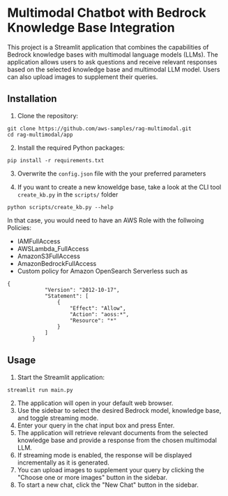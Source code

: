 # Multimodal Chatbot with Bedrock Knowledge Base Integration

This project is a Streamlit application that combines the capabilities of Bedrock knowledge bases with multimodal language models (LLMs). The application allows users to ask questions and receive relevant responses based on the selected knowledge base and multimodal LLM model. Users can also upload images to supplement their queries.

## Installation

1. Clone the repository:
```
git clone https://github.com/aws-samples/rag-multimodal.git
cd rag-multimodal/app
```


2. Install the required Python packages:
```
pip install -r requirements.txt
```

3. Overwrite the `config.json` file with the your preferred parameters

4. If you want to create a new knoweldge base, take a look at the CLI tool `create_kb.py` in the `scripts/` folder
```
python scripts/create_kb.py --help 
```
In that case, you would need to have an AWS Role with the follwoing Policies:
* IAMFullAccess
* AWSLambda_FullAccess
* AmazonS3FullAccess
* AmazonBedrockFullAccess
* Custom policy for Amazon OpenSearch Serverless such as
```
{
            "Version": "2012-10-17",
            "Statement": [
                {
                    "Effect": "Allow",
                    "Action": "aoss:*",
                    "Resource": "*"
                }
            ]
        }
```

## Usage

1. Start the Streamlit application:

```
streamlit run main.py

```

2. The application will open in your default web browser.
3. Use the sidebar to select the desired Bedrock model, knowledge base, and toggle streaming mode.
4. Enter your query in the chat input box and press Enter.
5. The application will retrieve relevant documents from the selected knowledge base and provide a response from the chosen multimodal LLM.
6. If streaming mode is enabled, the response will be displayed incrementally as it is generated.
7. You can upload images to supplement your query by clicking the "Choose one or more images" button in the sidebar.
8. To start a new chat, click the "New Chat" button in the sidebar.

